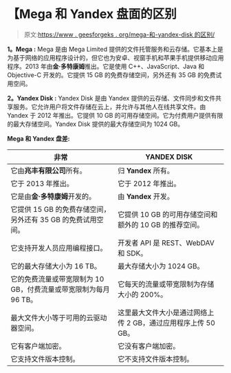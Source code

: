 # 【Mega 和 Yandex 盘面的区别

> 原文:[https://www . geesforgeks . org/mega-和-yandex-disk 的区别/](https://www.geeksforgeeks.org/difference-between-mega-and-yandex-disk/)

**1。Mega :**
Mega 是由 Mega Limited 提供的文件托管服务和云存储。它基本上是为基于网络的应用程序设计的，但它也为安卓、视窗手机和苹果手机提供移动应用程序。2013 年由**金·多特康姆**推出。它是使用 C++、JavaScript、Java 和 Objective-C 开发的。它提供 15 GB 的免费存储空间，另外还有 35 GB 的免费试用空间。

**2。Yandex Disk :**
Yandex Disk 是由 Yandex 提供的云存储、文件同步和文件共享服务。它允许用户将文件存储在云上，并允许与其他人在线共享文件。由 Yandex 于 2012 年推出。它提供 10 GB 的可用存储空间。它为付费用户提供有限的最大存储空间。Yandex Disk 提供的最大存储空间为 1024 GB。

**Mega 和 Yandex 盘差:**

<center>

| 非常 | YANDEX DISK |
| --- | --- |
| 它由**兆丰有限公司**所有。 | 归 **Yandex** 所有。 |
| 它于 2013 年推出。 | 它于 2012 年推出。 |
| 它是由**金·多特康姆**开发的。 | 由 **Yandex** 开发。 |
| 它提供 15 GB 的免费存储空间，另外还有 35 GB 的免费试用空间。 | 它提供 10 GB 的可用存储空间和额外的 10 GB 的推荐空间。 |
| 它支持开发人员应用编程接口。 | 开发者 API 是 REST、WebDAV 和 SDK。 |
| 它的最大存储大小为 16 TB。 | 最大存储大小为 1024 GB。 |
| 它的免费流量或带宽限制为 10 GB，付费流量或带宽限制为每月 96 TB。 | 它每天的流量或带宽限制为存储大小的 200%。 |
| 最大文件大小等于可用的云驱动器空间。 | 这里最大文件大小是通过网络上传 2 GB，通过应用程序上传 50 GB。 |
| 它有客户端加密。 | 它没有客户端加密。 |
| 它支持文件版本控制。 | 它不支持文件版本控制。 |

</center>
